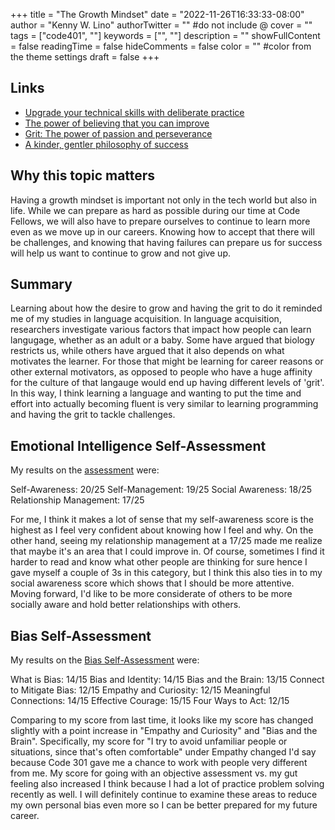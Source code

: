 +++
title = "The Growth Mindset"
date = "2022-11-26T16:33:33-08:00"
author = "Kenny W. Lino"
authorTwitter = "" #do not include @
cover = ""
tags = ["code401", ""]
keywords = ["", ""]
description = ""
showFullContent = false
readingTime = false
hideComments = false
color = "" #color from the theme settings
draft = false
+++

## Links

- [Upgrade your technical skills with deliberate practice](https://web.archive.org/web/20160616225417/http://www.happybearsoftware.com/upgrade-your-technical-skills-with-deliberate-practice)
- [The power of believing that you can improve](https://www.ted.com/talks/carol_dweck_the_power_of_believing_that_you_can_improve?language=en)
- [Grit: The power of passion and perseverance](https://www.ted.com/talks/angela_lee_duckworth_grit_the_power_of_passion_and_perseverance)
- [A kinder, gentler philosophy of success](https://www.ted.com/talks/alain_de_botton_a_kinder_gentler_philosophy_of_success)

## Why this topic matters

Having a growth mindset is important not only in the tech world but also in life. While we can prepare as hard as possible during our time at Code Fellows, we will also have to prepare ourselves to continue to learn more even as we move up in our careers. Knowing how to accept that there will be challenges, and knowing that having failures can prepare us for success will help us want to continue to grow and not give up.

## Summary

Learning about how the desire to grow and having the grit to do it reminded me of my studies in language acquisition. In language acquisition, researchers investigate various factors that impact how people can learn langugage, whether as an adult or a baby. Some have argued that biology restricts us, while others have argued that it also depends on what motivates the learner. For those that might be learning for career reasons or other external motivators, as opposed to people who have a huge affinity for the culture of that langauge would end up having different levels of 'grit'. In this way, I think learning a language and wanting to put the time and effort into actually becoming fluent is very similar to learning programming and having the grit to tackle challenges.

## Emotional Intelligence Self-Assessment

My results on the [assessment](https://codefellows.github.io/common_curriculum/career_coaching/201/emotional-intelligence-assessment.pdf) were:

Self-Awareness: 20/25
Self-Management: 19/25
Social Awareness: 18/25
Relationship Management: 17/25

For me, I think it makes a lot of sense that my self-awareness score is the highest as I feel very confident about knowing how I feel and why. On the other hand, seeing my relationship management at a 17/25 made me realize that maybe it's an area that I could improve in. Of course, sometimes I find it harder to read and know what other people are thinking for sure hence I gave myself a couple of 3s in this category, but I think this also ties in to my social awareness score which shows that I should be more attentive. Moving forward, I'd like to be more considerate of others to be more socially aware and hold better relationships with others.

## Bias Self-Assessment

My results on the [Bias Self-Assessment](https://codefellows.github.io/common_curriculum/career_coaching/301/bias-assessment.pdf) were:

What is Bias: 14/15
Bias and Identity: 14/15
Bias and the Brain: 13/15
Connect to Mitigate Bias: 12/15
Empathy and Curiosity: 12/15
Meaningful Connections: 14/15
Effective Courage: 15/15
Four Ways to Act: 12/15

Comparing to my score from last time, it looks like my score has changed slightly with a point increase in "Empathy and Curiosity" and "Bias and the Brain". Specifically, my score for "I try to avoid unfamiliar people or situations, since that's often comfortable" under Empathy changed I'd say because Code 301 gave me a chance to work with people very different from me. My score for going with an objective assessment vs. my gut feeling also increased I think because I had a lot of practice problem solving recently as well. I will definitely continue to examine these areas to reduce my own personal bias even more so I can be better prepared for my future career.
